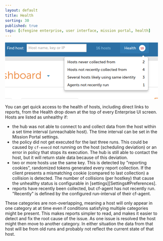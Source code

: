 ```yaml
---
layout: default
title: Health
sorting: 30
published: true
tags: [cfengine enterprise, user interface, mission portal, health]
---
```


![Health](Mission-portal-health-dignostics-header.png)

You can get quick access to the health of hosts, including direct links to reports, from the Health drop down at the top of every Enterprise UI screen. Hosts are listed as unhealthy if:

* the hub was not able to connect to and collect data from the host within a set time interval (unreachable host). The time interval can be set in the Mission Portal settings.
* the policy did not get executed for the last three runs. This could be caused by `cf-execd` not running on the host (scheduling deviation) or an error in policy that stops its execution. The hub is still able to contact the host, but it will return stale data because of this deviation.
* two or more hosts use the same key. This is detected by "reporting cookies", randomized tokens generated every report collection. If the client presents a mismatching cookie (compared to last collection) a collision is detected. The number of collisions (per hostkey) that cause the unhealthy status is configurable in [settings][Settings#Preferences].
* reports have recently been collected, but cf-agent has not recently run. "Recently" is defined by the configured run-interval of their cf-agent.

These categories are non-overlapping, meaning a host will only appear in one category at at time even if conditions satisfying multiple categories might be present. This makes reports simpler to read, and makes it easier to detect and fix the root cause of the issue. As one issue is resolved the host might then move to another category.
In either situation the data from that host will be from old runs and probably not reflect the current state of that host.


